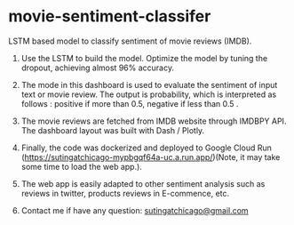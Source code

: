 # movie-sentiment-classifer
LSTM based model to classify sentiment of movie reviews (IMDB).

1. Use the LSTM to build the model. Optimize the model by tuning the dropout, achieving almost 96% accuracy.

2. The mode in this dashboard is used to evaluate the sentiment of input text or movie review. The output is probability, which is interpreted as follows :
   positive if more than 0.5, negative if less than 0.5 .

3. The movie reviews are fetched from IMDB website through IMDBPY API. The dashboard layout was built with Dash / Plotly.

4. Finally, the code was dockerized and deployed to Google Cloud Run (https://sutingatchicago-mypbgqf64a-uc.a.run.app/)(Note, it may take some time to load the web    app.).

5. The web app is easily adapted to other sentiment analysis such as reviews in twitter, products reviews in E-commence, etc.

6. Contact me if have any question: sutingatchicago@gmail.com



